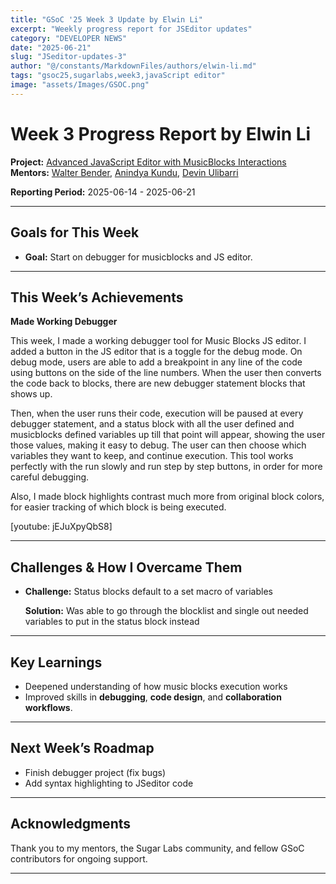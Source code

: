 ```yaml
---
title: "GSoC '25 Week 3 Update by Elwin Li"
excerpt: "Weekly progress report for JSEditor updates"
category: "DEVELOPER NEWS"
date: "2025-06-21"
slug: "JSeditor-updates-3"
author: "@/constants/MarkdownFiles/authors/elwin-li.md"
tags: "gsoc25,sugarlabs,week3,javaScript editor"
image: "assets/Images/GSOC.png"
---
```


<!-- markdownlint-disable -->

# Week 3 Progress Report by Elwin Li

**Project:** [Advanced JavaScript Editor with MusicBlocks Interactions](https://github.com/sugarlabs/musicblocks/tree/config_driven_conversion/elwin)  
**Mentors:** [Walter Bender](https://github.com/walterbender), [Anindya Kundu](https://github.com/meganindya), [Devin Ulibarri](https://github.com/pikurasa)

**Reporting Period:** 2025-06-14 - 2025-06-21

---

## Goals for This Week

- **Goal:** Start on debugger for musicblocks and JS editor.

---

## This Week’s Achievements

**Made Working Debugger**

This week, I made a working debugger tool for Music Blocks JS editor. I added a button in the JS editor that is a toggle for the debug mode. On debug mode, users are able to add a breakpoint in any line of the code using buttons on the side of the line numbers. When the user then converts the code back to blocks, there are new debugger statement blocks that shows up.

Then, when the user runs their code, execution will be paused at every debugger statement, and a status block with all the user defined and musicblocks defined variables up till that point will appear, showing the user those values, making it easy to debug. The user can then choose which variables they want to keep, and continue execution. This tool works perfectly with the run slowly and run step by step buttons, in order for more careful debugging.

Also, I made block highlights contrast much more from original block colors, for easier tracking of which block is being executed.

[youtube: jEJuXpyQbS8]

---

## Challenges & How I Overcame Them

- **Challenge:** Status blocks default to a set macro of variables

  **Solution:** Was able to go through the blocklist and single out needed variables to put in the status block instead

---

## Key Learnings

- Deepened understanding of how music blocks execution works
- Improved skills in **debugging**, **code design**, and **collaboration workflows**.

---

## Next Week’s Roadmap

- Finish debugger project (fix bugs)
- Add syntax highlighting to JSeditor code

---

## Acknowledgments

Thank you to my mentors, the Sugar Labs community, and fellow GSoC contributors for ongoing support.

---
